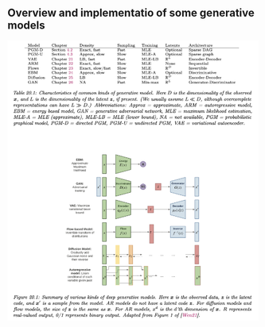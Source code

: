 ## Overview and implementatio of some generative models

<div align="center">
<img src="vis_imgs/review.png">
</div> 

